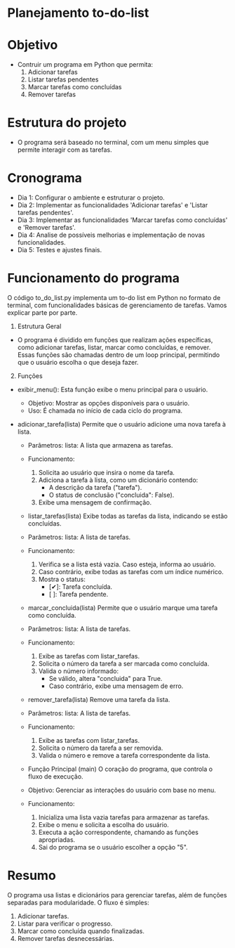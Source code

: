 # Planejamento to-do-list

# Objetivo
- Contruir um programa em Python que permita:
    1. Adicionar tarefas
    2. Listar tarefas pendentes
    3. Marcar tarefas como concluídas
    4. Remover tarefas

# Estrutura do projeto
-  O programa será baseado no terminal, com um menu simples que permite interagir com as tarefas.

# Cronograma
- Dia 1: Configurar o ambiente e estruturar o projeto.
- Dia 2: Implementar as funcionalidades 'Adicionar tarefas' e 'Listar tarefas pendentes'.
- Dia 3: Implementar as funcionalidades 'Marcar tarefas como concluídas' e 'Remover tarefas'.
- Dia 4: Analise de possíveis melhorias e implementação de novas funcionalidades. 
- Dia 5: Testes e ajustes finais.

# Funcionamento do programa

O código to_do_list.py implementa um to-do list em Python no formato de terminal, com funcionalidades básicas de gerenciamento de tarefas. Vamos explicar parte por parte.

1. Estrutura Geral
- O programa é dividido em funções que realizam ações específicas, como adicionar tarefas, listar, marcar como concluídas, e remover. Essas funções são chamadas dentro de um loop principal, permitindo que o usuário escolha o que deseja fazer.

2. Funções
- exibir_menu(): Esta função exibe o menu principal para o usuário.
    - Objetivo: Mostrar as opções disponíveis para o usuário.
    - Uso: É chamada no início de cada ciclo do programa.

-  adicionar_tarefa(lista)
    Permite que o usuário adicione uma nova tarefa à lista.

    -  Parâmetros:
        lista: A lista que armazena as tarefas.
    - Funcionamento: 
        1. Solicita ao usuário que insira o nome da tarefa.
        2. Adiciona a tarefa à lista, como um dicionário contendo:
            - A descrição da tarefa ("tarefa").
            - O status de conclusão ("concluida": False).
        3. Exibe uma mensagem de confirmação.
    
    - listar_tarefas(lista)
    Exibe todas as tarefas da lista, indicando se estão concluídas.

    - Parâmetros:
        lista: A lista de tarefas.
    - Funcionamento:
        1. Verifica se a lista está vazia. Caso esteja, informa ao usuário.
        2. Caso contrário, exibe todas as tarefas com um índice numérico.
        3. Mostra o status:
            - [✔]: Tarefa concluída.
            - [ ]: Tarefa pendente.

    - marcar_concluida(lista)
    Permite que o usuário marque uma tarefa como concluída.

    - Parâmetros:
        lista: A lista de tarefas.
    - Funcionamento:
        1. Exibe as tarefas com listar_tarefas.
        2. Solicita o número da tarefa a ser marcada como concluída.
        3. Valida o número informado:
            - Se válido, altera "concluida" para True.
            - Caso contrário, exibe uma mensagem de erro.

    - remover_tarefa(lista)
    Remove uma tarefa da lista.

    - Parâmetros:
        lista: A lista de tarefas.
    - Funcionamento:
        1. Exibe as tarefas com listar_tarefas.
        2. Solicita o número da tarefa a ser removida.
        3. Valida o número e remove a tarefa correspondente da lista.

    - Função Principal (main)
        O coração do programa, que controla o fluxo de execução.
        
    - Objetivo: Gerenciar as interações do usuário com base no menu.
    - Funcionamento:
        1. Inicializa uma lista vazia tarefas para armazenar as tarefas.
        2. Exibe o menu e solicita a escolha do usuário.
        3. Executa a ação correspondente, chamando as funções apropriadas.
        4. Sai do programa se o usuário escolher a opção "5".

# Resumo
O programa usa listas e dicionários para gerenciar tarefas, além de funções separadas para modularidade. O fluxo é simples:

1. Adicionar tarefas.
2. Listar para verificar o progresso.
3. Marcar como concluída quando finalizadas.
4. Remover tarefas desnecessárias.
